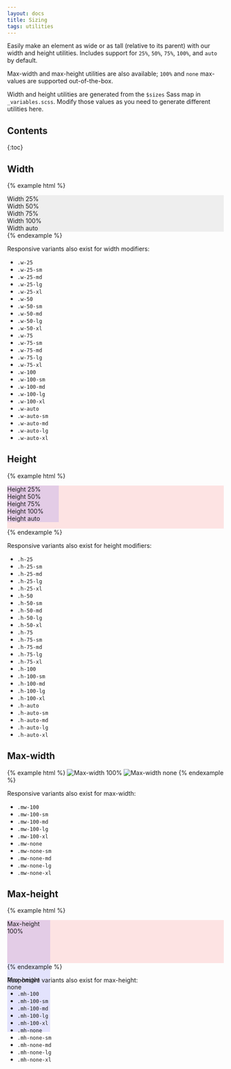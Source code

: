 ```yaml
---
layout: docs
title: Sizing
tags: utilities
---
```


Easily make an element as wide or as tall (relative to its parent) with our width and height utilities. Includes support for `25%`, `50%`, `75%`, `100%`, and `auto` by default.

Max-width and max-height utilities are also available; `100%` and `none` max-values are supported out-of-the-box.

Width and height utilities are generated from the `$sizes` Sass map in `_variables.scss`. Modify those values as you need to generate different utilities here.


## Contents

{:toc}


## Width

{% example html %}
<div class="w-25 p-3" style="background-color: #eee;">Width 25%</div>
<div class="w-50 p-3" style="background-color: #eee;">Width 50%</div>
<div class="w-75 p-3" style="background-color: #eee;">Width 75%</div>
<div class="w-100 p-3" style="background-color: #eee;">Width 100%</div>
<div class="w-auto p-3" style="background-color: #eee;">Width auto</div>
{% endexample %}

Responsive variants also exist for width modifiers:
- `.w-25`
- `.w-25-sm`
- `.w-25-md`
- `.w-25-lg`
- `.w-25-xl`
- `.w-50`
- `.w-50-sm`
- `.w-50-md`
- `.w-50-lg`
- `.w-50-xl`
- `.w-75`
- `.w-75-sm`
- `.w-75-md`
- `.w-75-lg`
- `.w-75-xl`
- `.w-100`
- `.w-100-sm`
- `.w-100-md`
- `.w-100-lg`
- `.w-100-xl`
- `.w-auto`
- `.w-auto-sm`
- `.w-auto-md`
- `.w-auto-lg`
- `.w-auto-xl`


## Height

{% example html %}
<div style="height: 100px; background-color: rgba(255,0,0,0.1);">
  <div class="h-25 d-inline-block" style="width: 120px; background-color: rgba(0,0,255,.1)">Height 25%</div>
  <div class="h-50 d-inline-block" style="width: 120px; background-color: rgba(0,0,255,.1)">Height 50%</div>
  <div class="h-75 d-inline-block" style="width: 120px; background-color: rgba(0,0,255,.1)">Height 75%</div>
  <div class="h-100 d-inline-block" style="width: 120px; background-color: rgba(0,0,255,.1)">Height 100%</div>
  <div class="h-auto d-inline-block" style="width: 120px; background-color: rgba(0,0,255,.1)">Height auto</div>
</div>
{% endexample %}

Responsive variants also exist for height modifiers:
- `.h-25`
- `.h-25-sm`
- `.h-25-md`
- `.h-25-lg`
- `.h-25-xl`
- `.h-50`
- `.h-50-sm`
- `.h-50-md`
- `.h-50-lg`
- `.h-50-xl`
- `.h-75`
- `.h-75-sm`
- `.h-75-md`
- `.h-75-lg`
- `.h-75-xl`
- `.h-100`
- `.h-100-sm`
- `.h-100-md`
- `.h-100-lg`
- `.h-100-xl`
- `.h-auto`
- `.h-auto-sm`
- `.h-auto-md`
- `.h-auto-lg`
- `.h-auto-xl`


## Max-width



{% example html %}
<img class="mw-100" src="//via.placeholder.com/1000x100?text=Max-width:+100%" alt="Max-width 100%">
<img class="ml-0 mw-none" src="//via.placeholder.com/1000x100?text=Max-width:+none" alt="Max-width none">
{% endexample %}

Responsive variants also exist for max-width:
- `.mw-100`
- `.mw-100-sm`
- `.mw-100-md`
- `.mw-100-lg`
- `.mw-100-xl`
- `.mw-none`
- `.mw-none-sm`
- `.mw-none-md`
- `.mw-none-lg`
- `.mw-none-xl`


## Max-height

{% example html %}
<div style="height: 100px; background-color: rgba(255,0,0,0.1);">
  <div class="d-inline-block mh-100" style="width: 100px; height: 130px; background-color: rgba(0,0,255,0.1);">Max-height 100%</div>
  <div class="d-inline-block mh-none" style="width: 100px; height: 130px; background-color: rgba(0,0,255,0.1);">Max-height none</div>
</div>
{% endexample %}

Responsive variants also exist for max-height:
- `.mh-100`
- `.mh-100-sm`
- `.mh-100-md`
- `.mh-100-lg`
- `.mh-100-xl`
- `.mh-none`
- `.mh-none-sm`
- `.mh-none-md`
- `.mh-none-lg`
- `.mh-none-xl`
